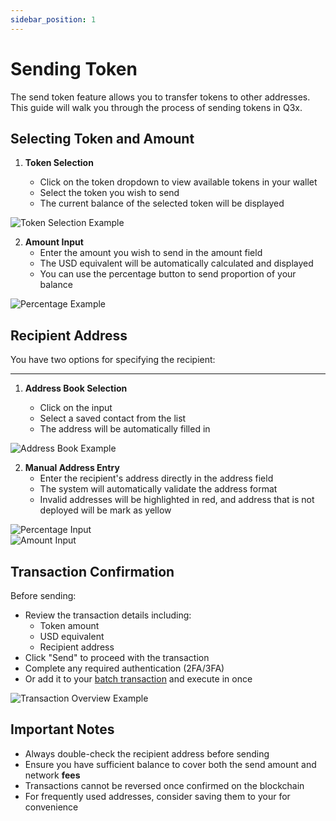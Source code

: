 ```yaml
---
sidebar_position: 1
---
```


# Sending Token

The send token feature allows you to transfer tokens to other addresses. This guide will walk you through the process of sending tokens in Q3x.

## Selecting Token and Amount

1. **Token Selection**

   - Click on the token dropdown to view available tokens in your wallet
   - Select the token you wish to send
   - The current balance of the selected token will be displayed

![Token Selection Example](/img/send/token-selection.png)

2. **Amount Input**
   - Enter the amount you wish to send in the amount field
   - The USD equivalent will be automatically calculated and displayed
   - You can use the percentage button to send proportion of your balance

![Percentage Example](/img/send/percentage.png)

## Recipient Address

You have two options for specifying the recipient:

---

1. **Address Book Selection**

   - Click on the input
   - Select a saved contact from the list
   - The address will be automatically filled in

![Address Book Example](/img/send/address-book.png)

2. **Manual Address Entry**
   - Enter the recipient's address directly in the address field
   - The system will automatically validate the address format
   - Invalid addresses will be highlighted in red, and address that is not deployed will be mark as yellow

<div style={{display: 'flex', justifyContent: 'space-between', margin: '20px 0'}}>
  <div style={{width: '48%'}}>
    <img src="/img/send/not-deploy-address.png" alt="Percentage Input" style={{width: '100%'}} />
  </div>
  <div style={{width: '48%'}}>
    <img src="/img/send/invalid-address.png" alt="Amount Input" style={{width: '100%'}} />
  </div>
</div>

## Transaction Confirmation

Before sending:

- Review the transaction details including:
  - Token amount
  - USD equivalent
  - Recipient address
- Click "Send" to proceed with the transaction
- Complete any required authentication (2FA/3FA)
- Or add it to your [batch transaction](/batch_transaction) and execute in once

![Transaction Overview Example](/img/send/transaction-overview.png)

## Important Notes

- Always double-check the recipient address before sending
- Ensure you have sufficient balance to cover both the send amount and network **fees**
- Transactions cannot be reversed once confirmed on the blockchain
- For frequently used addresses, consider saving them to your for convenience
